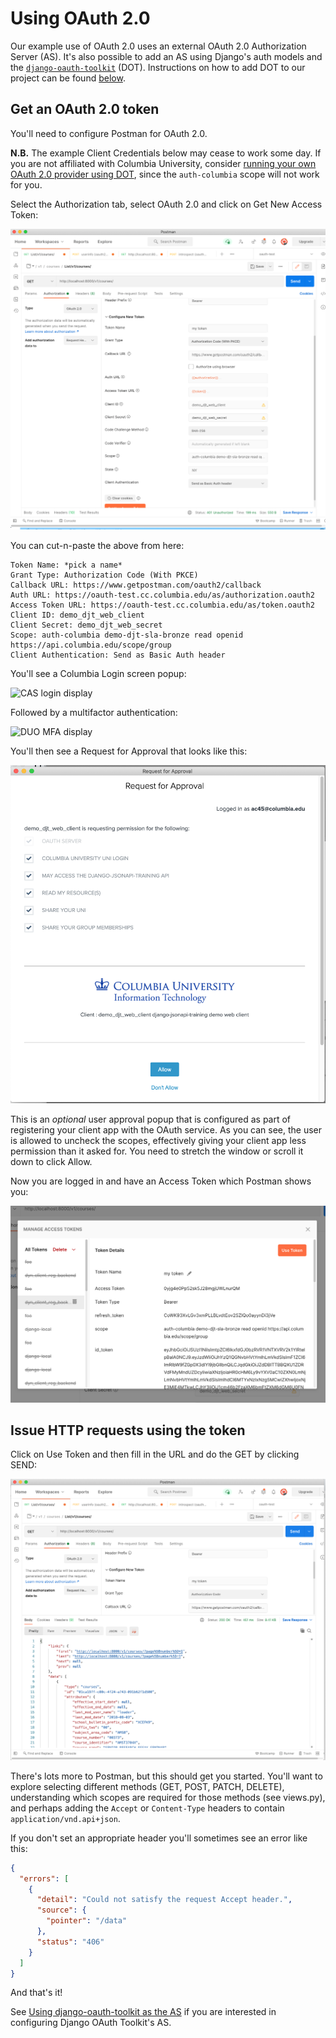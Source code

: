 # Using OAuth 2.0

Our example use of OAuth 2.0 uses an external OAuth 2.0 Authorization Server (AS). It's also possible to
add an AS using Django's auth models and the [`django-oauth-toolkit`](https://django-oauth-toolkit.readthedocs.io/)
(DOT). Instructions on how to add DOT to our project can be found [below](using_dot.md).

## Get an OAuth 2.0 token

You'll need to configure Postman for OAuth 2.0. 

**N.B.** The example Client Credentials below may cease
to work some day. If you are not affiliated with Columbia University, consider
[running your own OAuth 2.0 provider using DOT](using_dot.md),
since the `auth-columbia` scope will not work for you.

Select the Authorization tab, select OAuth 2.0 and click on Get New
Access Token:

![Postman get new access token display](./media/image5.png "get an access token")

You can cut-n-paste the above from here:

```text
Token Name: *pick a name*
Grant Type: Authorization Code (With PKCE)
Callback URL: https://www.getpostman.com/oauth2/callback
Auth URL: https://oauth-test.cc.columbia.edu/as/authorization.oauth2
Access Token URL: https://oauth-test.cc.columbia.edu/as/token.oauth2
Client ID: demo_djt_web_client
Client Secret: demo_djt_web_secret
Scope: auth-columbia demo-djt-sla-bronze read openid https://api.columbia.edu/scope/group
Client Authentication: Send as Basic Auth header
```

You'll see a Columbia Login screen popup:

![CAS login display](./media/image11.png "Columbia CAS login")

Followed by a multifactor authentication:

![DUO MFA display](./media/image12.png "Columbia DUO login")

You'll then see a Request for Approval that looks like this:

![PingFederate approval display](./media/image4.png "Request for Approval")

This is an *optional* user approval popup that is configured as part of
registering your client app with the OAuth service. As you can see, the
user is allowed to uncheck the scopes, effectively giving your client
app less permission than it asked for. You need to stretch the window or scroll it down to
click Allow.

Now you are logged in and have an Access Token which Postman shows you:

![Postman Manage Access Token display](./media/image6.png "Granted Access and Refresh tokens")

## Issue HTTP requests using the token

Click on Use Token and then fill in the URL and do the
GET by clicking SEND:

![Postman successful GET display](./media/image10.png "Postman successful GET display")

There's lots more to Postman, but this should get you started. You'll
want to explore selecting different methods (GET, POST, PATCH, DELETE),
understanding which scopes are required for those methods (see
views.py), and perhaps adding the `Accept` or `Content-Type` headers to
contain `application/vnd.api+json`.

If you don't set an appropriate header you'll sometimes see an error
like this:

```json
{
  "errors": [
    {
      "detail": "Could not satisfy the request Accept header.",
      "source": {
        "pointer": "/data"
      },
      "status": "406"
    }
  ]
}
```

And that's it!

See [Using django-oauth-toolkit as the AS](using_dot.md) if you are interested in configuring Django OAuth Toolkit's AS.
